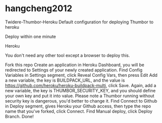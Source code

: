# hangcheng2012
Twidere-Thumbor-Heroku
Default configuration for deploying Thumbor to heroku

Deploy within one minute

Heroku

You don't need any other tool except a browser to deploy this.

Fork this repo
Create an application in Heroku Dashboard, you will be redirected to Settings of your newly created application.
Find Config Variables in Settings segment, click Reveal Config Vars, then press Edit
Add a new variable, the key is BUILDPACK_URL, and the value is https://github.com/heroku/heroku-buildpack-multi, click Save.
Again, add a new variable, the key is THUMBOR_SECURITY_KEY, and you should define your own key and put it into value. Please note a Thumbor running without security key is dangerous, you'd better to change it.
Find Connect to Github in Deploy segment, gives Heroku your Github access, then type the repo name that you've forked, click Connect.
Find Manual deploy, click Deploy Branch.
Done!
